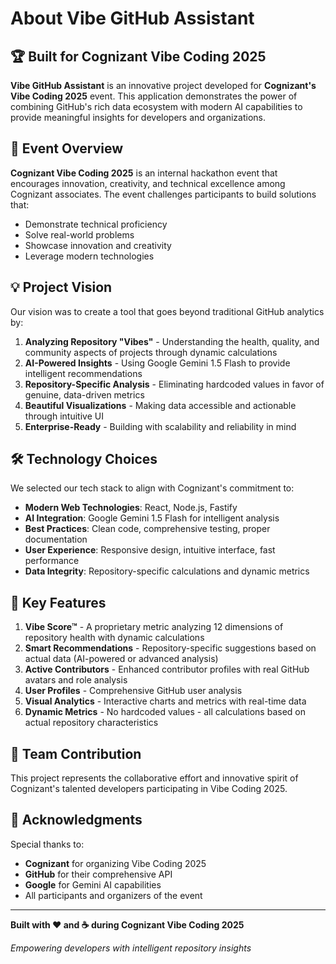 # About Vibe GitHub Assistant

## 🏆 Built for Cognizant Vibe Coding 2025

**Vibe GitHub Assistant** is an innovative project developed for **Cognizant's Vibe Coding 2025** event. This application demonstrates the power of combining GitHub's rich data ecosystem with modern AI capabilities to provide meaningful insights for developers and organizations.

## 🎯 Event Overview

**Cognizant Vibe Coding 2025** is an internal hackathon event that encourages innovation, creativity, and technical excellence among Cognizant associates. The event challenges participants to build solutions that:

- Demonstrate technical proficiency
- Solve real-world problems
- Showcase innovation and creativity
- Leverage modern technologies

## 💡 Project Vision

Our vision was to create a tool that goes beyond traditional GitHub analytics by:

1. **Analyzing Repository "Vibes"** - Understanding the health, quality, and community aspects of projects through dynamic calculations
2. **AI-Powered Insights** - Using Google Gemini 1.5 Flash to provide intelligent recommendations
3. **Repository-Specific Analysis** - Eliminating hardcoded values in favor of genuine, data-driven metrics
4. **Beautiful Visualizations** - Making data accessible and actionable through intuitive UI
5. **Enterprise-Ready** - Building with scalability and reliability in mind

## 🛠️ Technology Choices

We selected our tech stack to align with Cognizant's commitment to:

- **Modern Web Technologies**: React, Node.js, Fastify
- **AI Integration**: Google Gemini 1.5 Flash for intelligent analysis
- **Best Practices**: Clean code, comprehensive testing, proper documentation
- **User Experience**: Responsive design, intuitive interface, fast performance
- **Data Integrity**: Repository-specific calculations and dynamic metrics

## 🌟 Key Features

1. **Vibe Score™** - A proprietary metric analyzing 12 dimensions of repository health with dynamic calculations
2. **Smart Recommendations** - Repository-specific suggestions based on actual data (AI-powered or advanced analysis)
3. **Active Contributors** - Enhanced contributor profiles with real GitHub avatars and role analysis
4. **User Profiles** - Comprehensive GitHub user analysis
5. **Visual Analytics** - Interactive charts and metrics with real-time data
6. **Dynamic Metrics** - No hardcoded values - all calculations based on actual repository characteristics

## 👥 Team Contribution

This project represents the collaborative effort and innovative spirit of Cognizant's talented developers participating in Vibe Coding 2025.

## 🎉 Acknowledgments

Special thanks to:
- **Cognizant** for organizing Vibe Coding 2025
- **GitHub** for their comprehensive API
- **Google** for Gemini AI capabilities
- All participants and organizers of the event

---

**Built with ❤️ and ☕ during Cognizant Vibe Coding 2025**

*Empowering developers with intelligent repository insights* 